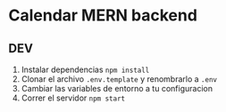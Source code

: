 # Calendar MERN backend 

## DEV

1. Instalar dependencias `npm install`
2. Clonar el archivo `.env.template` y renombrarlo a `.env`
3. Cambiar las variables de entorno a tu configuracion
4. Correr el servidor `npm start` 

